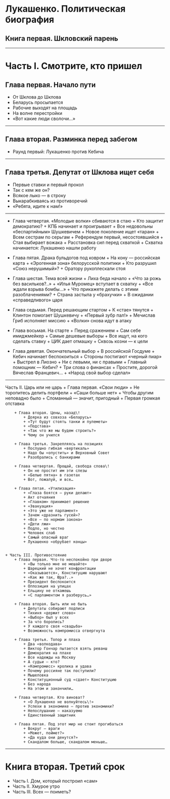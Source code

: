 # Лукашенко. Политическая биография
## Книга первая. Шкловский парень

---

# Часть I. Смотрите, кто пришел

## Глава первая. Начало пути

+ От Шклова до Шклова
+ Беларусь просыпается
+ Рабочие выходят на площадь
+ На волне перестройки
+ «Вот какие люди сволочи…»

---

## Глава вторая. Разминка перед забегом

+ Раунд первый: Лукашенко против Кебича

---

## Глава третья. Депутат от Шклова ищет себя

+ Первые ставки и первый прокол
+ Так с кем же он?
+ Всякое лыко — в строку
+ Выкарабкиваясь из противоречий
+ «Ребята, идите к нам\!»

---

+ Глава четвертая. «Молодые волки» сбиваются в стаю
            + Кто защитит демократию?
            + КПБ начинает и проигрывает
            + Все недовольны «беспартийным» Шушкевичем
            + Новое поколение ищет «таран»
            + Всем сестрам по серьгам
            + Референдум первый, несостоявшийся
            + Стая выбирает вожака
            + Расстановка сил перед схваткой
            + Схватка начинается: Лукашенко нашли работу

+ Глава пятая. Драка бульдогов под ковром
            + На кону — российская карта
            + «Эрогенная зона» белорусской политики
            + Кто разрушил «Союз нерушимый»?
            + Оратору рукоплескали стоя

+ Глава шестая. Тема всей жизни
            + Лиха беда начало
            + «Что за рожь без васильков?..»
            + «Илья Муромец» вступает в схватку
            + «Все ждали взрыва бомбы…»
            + Что прикажете делать с этими разоблачениями?
            + Страна застыла у «брахучки»
            + В ожидании «справедливого» царя

+ Глава седьмая. Перед решающим стартом
            + К «стае» тянутся
            + Клинтон помогает Шушкевичу
            + «Первый зубр пал\!»
            + Мечислав Гриб исполняет миссию
            + «Волки» снова идут в атаку

+ Глава восьмая. На старте
            + Перед сражением
            + Сам себе имиджмейкер
            + Самые дешевые выборы
            + Все ищут, на кого сделать ставку
            + ЦИК дает отмашку
            + Сквозь козни — к цели

+ Глава девятая. Окончательный выбор
            + В российской Госдуме
            + Кебич начинает беспокоиться
            + Стороны постигают «черный пиар»
            + Выстрел в Лиозно
            + Ни с левыми, ни с правыми
            + Главный помощник — Кебич?
            + Три слова о финансах
            + Простите, дорогой Вячеслав Францевич…
            + «Народ свой выбор сделал»

---

Часть II. Царь или не царь
        + Глава первая. «Свои люди»
            + Не торопитесь делить портфели
            + «Саши больше нет»
            + Чтобы другим неповадно было
            + Сломанный — значит, пригодный
            + Первая громкая отставка

        + Глава вторая. Цены, назад\!
            + Доярка из совхоза «Беларусь»
            + «Тут будут стоять танки и пулеметы»
            + «Подстава»
            + «Так что же мы будем строить?»
            + Чему он учился

        + Глава третья. Закрепляясь на позициях
            + Послушно гибкая «вертикаль»
            + Надо бы «опустить» и Верховный Совет
            + Разобрались с банкирами

        + Глава четвертая. Прощай, свобода слова\!
            + Он не простит им эти слезы
            + «Белые пятна» в газетах
            + Вот, пожалуй, и все…

        + Глава пятая. «Утилизация»
            + «Глаза боятся — руки делают»
            + Акт отчаяния
            + «Главком» принимает решение
            + «Эвакуация»
            + «Это уже не парламент»
            + Зачем «дразнить гусей»?
            + «Все — по нормам закона»
            + «Дети лжи»
            + Подло, но честно
            + Человек слаб
            + Самый опасный враг
            + Лукашенко «обрубает концы»


    + Часть III. Противостояние
        + Глава первая. Что-то неспокойно при дворе
            + «Вы только мне не мешайте»
            + Шарецкий не хочет конфронтации
            + «Оказывается», Конституцию нарушают
            + «Как же так, Юра?..»
            + Президент беспокоится
            + Оппозиция на улицах
            + Ельцину не откажешь
            + «С парламентом я разберусь…»

        + Глава вторая. Быть или не быть
            + Депутаты собирают подписи
            + Тихиня «держит слово»
            + «Выбор» был у всех
            + За что боролись?
            + У каждого своя «свадьба»
            + Возможность компромисса отвергнута

        + Глава третья. Топор и плаха
            + Два «волкодава»
            + Виктор Гончар пытается взять реванш
            + Демократия на плахе
            + Все надежды на Москву
            + А судьи — кто?
            + «Компромисс» кролика и удава
            + Почему россияне так поступили?
            + Мышеловка
            + Конституционный суд «сдает» Конституцию
            + Без народа
            + На этом и закончили…

        + Глава четвертая. Кто виноват?
            + «О Лукашенко не волнуйтесь\!»
            + Успехи в экономике — против экономики?
            + Непослушание — наказуемо
            + Единственный защитник

        + Глава пятая. Под этот мир не стоит прогибаться
            + Вокруг — враги
            + «Может, поймет?»
            + «Да куда они денутся?»
            + Скандалом больше, скандалом меньше…



---

# Книга вторая. Третий срок

+ Часть I. Дом, который построил «сам»
+ Часть II. Хмурое утро
+ Часть III. Всех — поиметь?
